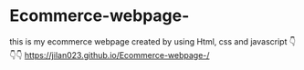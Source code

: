 # Ecommerce-webpage-
this is my ecommerce webpage created by using Html, css and javascript 
👇👇👇
https://jilan023.github.io/Ecommerce-webpage-/
